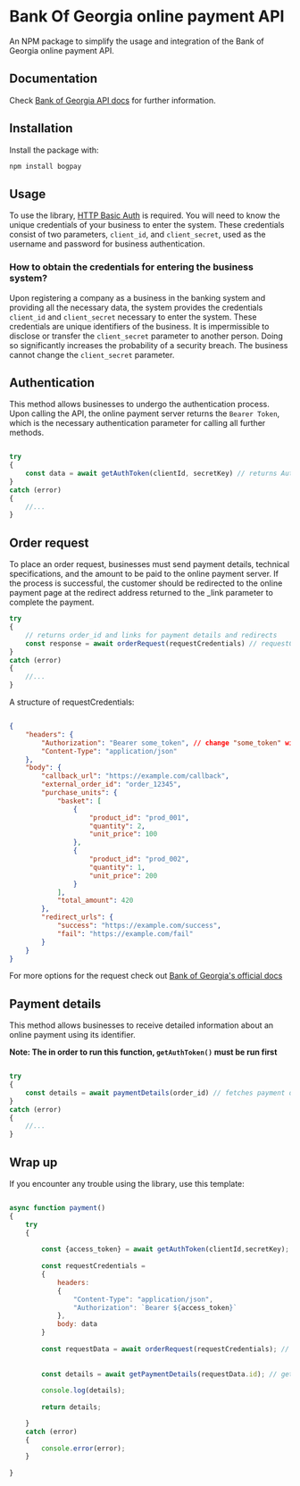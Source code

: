 # Bank Of Georgia online payment API



An NPM package to simplify the usage and integration of the Bank of Georgia online payment API.


## Documentation

Check [Bank of Georgia API docs](https://api.bog.ge/docs/en/payments/introduction) for further information.


## Installation
Install the package with:

``` sh
npm install bogpay

```


## Usage

To use the library, [HTTP Basic Auth](https://en.wikipedia.org/wiki/Basic_access_authentication) is required. You will need to know the unique credentials of your business to enter the system. These credentials consist of two parameters, `client_id`, and `client_secret`, used as the username and password for business authentication.

### How to obtain the credentials for entering the business system?

Upon registering a company as a business in the banking system and providing all the necessary data, the system provides the credentials `client_id` and `client_secret` necessary to enter the system. These credentials are unique identifiers of the business. It is impermissible to disclose or transfer the `client_secret` parameter to another person. Doing so significantly increases the probability of a security breach. The business cannot change the `client_secret` parameter.


## Authentication

This method allows businesses to undergo the authentication process. Upon calling the API, the online payment server returns the ``Bearer Token``, which is the necessary authentication parameter for calling all further methods.

````js

try
{
    const data = await getAuthToken(clientId, secretKey) // returns Authentication token, it's lifetime and type(Bearer)
}
catch (error)
{
    //...
}

````

## Order request
To place an order request, businesses must send payment details, technical specifications, and the amount to be paid to the online payment server. If the process is successful, the customer should be redirected to the online payment page at the redirect address returned to the _link parameter to complete the payment.

````js
try
{
    // returns order_id and links for payment details and redirects
    const response = await orderRequest(requestCredentials) // requestCredentials is an object and it's strucutre shown below
}
catch (error)
{
    //...
}
````

A structure of requestCredentials:
````json

{
    "headers": {
        "Authorization": "Bearer some_token", // change "some_token" with your actual token
        "Content-Type": "application/json"
    },
    "body": {
        "callback_url": "https://example.com/callback",
        "external_order_id": "order_12345",
        "purchase_units": {
            "basket": [
                {
                    "product_id": "prod_001",
                    "quantity": 2, 
                    "unit_price": 100 
                },
                {
                    "product_id": "prod_002", 
                    "quantity": 1, 
                    "unit_price": 200 
                }
            ],
            "total_amount": 420 
        },
        "redirect_urls": {
            "success": "https://example.com/success", 
            "fail": "https://example.com/fail"
        }
    }
}


````

For more options for the request check out [Bank of Georgia's official docs ](https://api.bog.ge/docs/en/payments/standard-process/create-order)

## Payment details
This method allows businesses to receive detailed information about an online payment using its identifier.

**Note: The in order to run this function, ``getAuthToken()`` must be run first**
````js

try
{
    const details = await paymentDetails(order_id) // fetches payment details for the given order ID
}
catch (error)
{
    //...
}


````
## Wrap up
If you encounter any trouble using the library, use this template:

````js

async function payment()
{
    try
    {
        
        const {access_token} = await getAuthToken(clientId,secretKey); // authenticate a buisness
    
        const requestCredentials = 
        {
            headers: 
            {
                "Content-Type": "application/json",
                "Authorization": `Bearer ${access_token}`
            },
            body: data
        }
        
        const requestData = await orderRequest(requestCredentials); // make a request with required data
    
    
        const details = await getPaymentDetails(requestData.id); // get details about the payment
        
        console.log(details);
        
        return details;

    }
    catch (error)
    {
        console.error(error);
    }
    
}

````